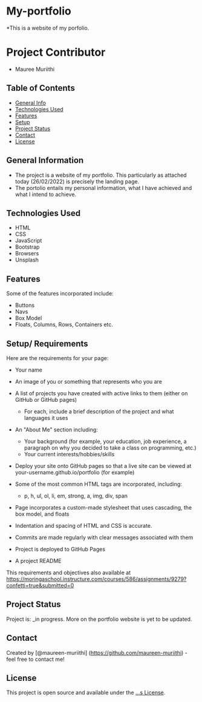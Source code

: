 # My-portfolio

\*This is a website of my porfolio.

# Project Contributor

- Mauree Muriithi

## Table of Contents

- [General Info](#general-information)
- [Technologies Used](#technologies-used)
- [Features](#features)
- [Setup](#setup/Instructions)
- [Project Status](#project-status)
- [Contact](#contact)
- [License](#license)

## General Information

- The project is a website of my portfolio. This particularly as attached today (26/02/2022) is precisely the landing page.
- The portolio entails my personal information, what I have achieved and what I intend to achieve.
<!-- You don't have to answer all the questions - just the ones relevant to your project. -->

## Technologies Used

- HTML
- CSS
- JavaScript
- Bootstrap
- Browsers
- Unsplash

## Features

Some of the features incorporated include:

- Buttons
- Navs
- Box Model
- Floats, Columns, Rows, Containers etc.

## Setup/ Requirements

Here are the requirements for your page:

- Your name
- An image of you or something that represents who you are
- A list of projects you have created with active links to them (either on GitHub or GitHub pages)
  - For each, include a brief description of the project and what languages it uses
- An "About Me" section including:
  - Your background (for example, your education, job experience, a paragraph on why you decided to take a class on programming, etc.)
  - Your current interests/hobbies/skills
- Deploy your site onto GitHub pages so that a live site can be viewed at your-username.github.io/portfolio (for example)

- Some of the most common HTML tags are incorporated, including:

  - p, h, ul, ol, li, em, strong, a, img, div, span

- Page incorporates a custom-made stylesheet that uses cascading, the box model, and floats
- Indentation and spacing of HTML and CSS is accurate.
- Commits are made regularly with clear messages associated with them
- Project is deployed to GitHub Pages
- A project README

This requirements and objectives also available at https://moringaschool.instructure.com/courses/586/assignments/9279?confetti=true&submitted=0

## Project Status

Project is: \_in progress. More on the portfolio website is yet to be updated.

## Contact

Created by [@maureen-muriithi] (https://github.com/maureen-muriithi) - feel free to contact me!

## License

This project is open source and available under the [...s License]().

<!-- You don't have to include all sections - just the one's relevant to your project
